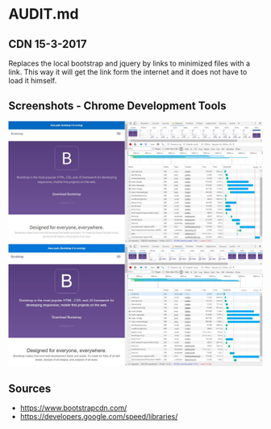 # AUDIT.md

## CDN 15-3-2017
Replaces the local bootstrap and jquery by links to minimized files with a link. This way it will get the link form the internet and it does not have to load it himself.


## Screenshots - Chrome Development Tools
![Screenshot after images](./screenshots/loadingSpeed-Images2.JPG "basic")
![Screenshot after images](./screenshots/loadingSpeed-CDN.JPG "basic")


## Sources
- https://www.bootstrapcdn.com/
- https://developers.google.com/speed/libraries/

